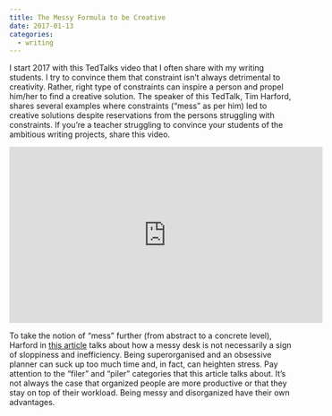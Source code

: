 ```yaml
---
title: The Messy Formula to be Creative
date: 2017-01-13 
categories:
  - writing
---
```

I start 2017 with this TedTalks video that I often share with my writing students. I try to convince them that constraint isn’t always detrimental to creativity. Rather, right type of constraints can inspire a person and propel him/her to find a creative solution. The speaker of this TedTalk, Tim Harford, shares several examples where constraints  (“mess” as per him) led to creative solutions despite reservations from the persons struggling with constraints. If you’re a teacher struggling to convince your students of the ambitious writing projects, share this video.

<iframe width="560" height="315" src="https://www.youtube.com/embed/N7wF2AdVy2Q?rel=0" frameborder="0" allow="autoplay; encrypted-media" allowfullscreen></iframe>

To take the notion of “mess” further (from abstract to a concrete level), Harford in [this article](https://www.ft.com/content/e6f82da0-8b4d-11e6-8cb7-e7ada1d123b1) talks about how a messy desk is not necessarily a sign of sloppiness and inefficiency. Being superorganised and an obsessive planner can suck up too much time and, in fact, can heighten stress. Pay attention to the “filer” and “piler” categories that this article talks about. It’s not always the case that organized people are more productive or that they stay on top of their workload. Being messy and disorganized have their own advantages.
